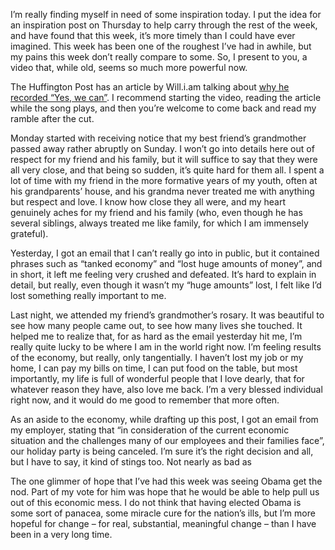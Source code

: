 I’m really finding myself in need of some inspiration today. I put the idea for an inspiration post on Thursday to help carry through the rest of the week, and have found that this week, it’s more timely than I could have ever imagined. This week has been one of the roughest I’ve had in awhile, but my pains this week don’t really compare to some. So, I present to you, a video that, while old, seems so much more powerful now.



The Huffington Post has an article by Will.i.am talking about [why he recorded “Yes, we can”][1]. I recommend starting the video, reading the article while the song plays, and then you’re welcome to come back and read my ramble after the cut.



Monday started with receiving notice that my best friend’s grandmother passed away rather abruptly on Sunday. I won’t go into details here out of respect for my friend and his family, but it will suffice to say that they were all very close, and that being so sudden, it’s quite hard for them all. I spent a lot of time with my friend in the more formative years of my youth, often at his grandparents’ house, and his grandma never treated me with anything but respect and love. I know how close they all were, and my heart genuinely aches for my friend and his family (who, even though he has several siblings, always treated me like family, for which I am immensely grateful).

Yesterday, I got an email that I can’t really go into in public, but it contained phrases such as “tanked economy” and “lost huge amounts of money”, and in short, it left me feeling very crushed and defeated. It’s hard to explain in detail, but really, even though it wasn’t my “huge amounts” lost, I felt like I’d lost something really important to me.

Last night, we attended my friend’s grandmother’s rosary. It was beautiful to see how many people came out, to see how many lives she touched. It helped me to realize that, for as hard as the email yesterday hit me, I’m really quite lucky to be where I am in the world right now. I’m feeling results of the economy, but really, only tangentially. I haven’t lost my job or my home, I can pay my bills on time, I can put food on the table, but most importantly, my life is full of wonderful people that I love dearly, that for whatever reason they have, also love me back. I’m a very blessed individual right now, and it would do me good to remember that more often.

As an aside to the economy, while drafting up this post, I got an email from my employer, stating that “in consideration of the current economic situation and the challenges many of our employees and their families face”, our holiday party is being canceled. I’m sure it’s the right decision and all, but I have to say, it kind of stings too. Not nearly as bad as

The one glimmer of hope that I’ve had this week was seeing Obama get the nod. Part of my vote for him was hope that he would be able to help pull us out of this economic mess. I do not think that having elected Obama is some sort of panacea, some miracle cure for the nation’s ills, but I’m more hopeful for change – for real, substantial, meaningful change – than I have been in a very long time.

 [1]: http://www.huffingtonpost.com/william/why-i-recorded-yes-we-can_b_84655.html